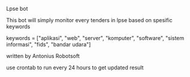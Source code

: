 Lpse bot

This bot will simply monitor every tenders in lpse based on spesific keywords

keywords = ["aplikasi", "web", "server", "komputer", "software", "sistem informasi", "fids", "bandar udara"]

written by Antonius Robotsoft

use crontab to run every 24 hours to get updated result
